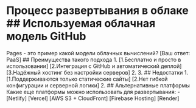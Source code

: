 # Процесс развертывания в облаке ## Используемая облачная модель GitHub
Pages - это пример какой модели облачных вычислений? [Ваш ответ:
PaaS] ## Преимущества такого подхода 1. 
[1.Бесплатно и просто в использовании]
[2.Интеграция с GitHub и автоматический деплой]
[3.Надёжный хостинг без настройки серверов] 2. 3. ## Недостатки 1. 
[1.Поддерживаются только статические сайты]
[2.Нет гибкой конфигурации и серверной логики] 2. ##
Альтернативные платформы Какие еще платформы можно использовать для
развертывания: - [Netlify]
[Vercel]
[AWS S3 + CloudFront]
[Firebase Hosting]
[Render]
